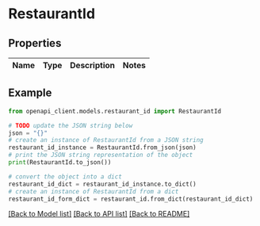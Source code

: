 # RestaurantId


## Properties

Name | Type | Description | Notes
------------ | ------------- | ------------- | -------------

## Example

```python
from openapi_client.models.restaurant_id import RestaurantId

# TODO update the JSON string below
json = "{}"
# create an instance of RestaurantId from a JSON string
restaurant_id_instance = RestaurantId.from_json(json)
# print the JSON string representation of the object
print(RestaurantId.to_json())

# convert the object into a dict
restaurant_id_dict = restaurant_id_instance.to_dict()
# create an instance of RestaurantId from a dict
restaurant_id_form_dict = restaurant_id.from_dict(restaurant_id_dict)
```
[[Back to Model list]](../README.md#documentation-for-models) [[Back to API list]](../README.md#documentation-for-api-endpoints) [[Back to README]](../README.md)


